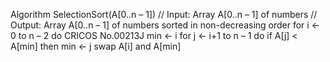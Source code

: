 Algorithm SelectionSort(A[0..n – 1])
// Input: Array A[0..n – 1] of numbers
// Output: Array A[0..n – 1] of numbers sorted in non-decreasing order for i ← 0 to n – 2 do
 CRICOS No.00213J
min ← i
for j ← i+1 to n – 1 do
if A[j] < A[min] then min ← j swap A[i] and A[min]

